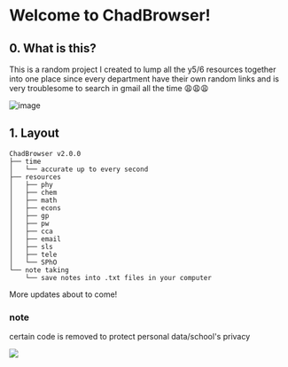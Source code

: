 # Welcome to ChadBrowser!
## 0. What is this?
This is a random project I created to lump all the y5/6 resources together into one place since every department have their own random links and is very troublesome to search in gmail all the time 😩😩😩

![image](https://github.com/cpp-johnny/ChadBrowser/assets/119715263/100881ef-3dff-42ed-87df-f64a1ba08909)

## 1. Layout

```
ChadBrowser v2.0.0
├── time
│   └── accurate up to every second
├── resources
│   ├── phy
│   ├── chem
│   ├── math
│   ├── econs
│   ├── gp
│   ├── pw
│   ├── cca
│   ├── email
│   ├── sls
│   ├── tele
│   └── SPhO
└── note taking
    └── save notes into .txt files in your computer
```
More updates about to come!

### note
certain code is removed to protect personal data/school's privacy



![](https://img.shields.io/badge/version-2.0.0-6A5ACD)
